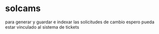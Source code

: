 # solcams
para generar y guardar e indexar las solicitudes de cambio
espero pueda estar vinculado al sistema de tickets
